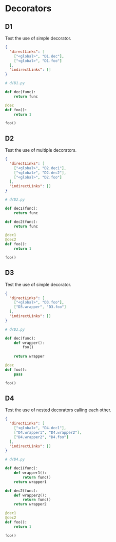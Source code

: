 # Decorators

## D1
[//]: # (MAIN: global)
Test the use of simple decorator.

```json
{
  "directLinks": [
    ["<global>", "D1.dec"],
    ["<global>", "D1.foo"]
  ],
  "indirectLinks": []
}
```
```python
# d/D1.py

def dec(func): 
    return func

@dec
def foo():
    return 1

foo()
```
[//]: # (END)

## D2
[//]: # (MAIN: global)
Test the use of multiple decorators.

```json
{
  "directLinks": [
    ["<global>", "D2.dec1"],
    ["<global>", "D2.dec2"],
    ["<global>", "D2.foo"]
  ],
  "indirectLinks": []
}
```
```python
# d/D2.py

def dec1(func): 
    return func

def dec2(func):
    return func

@dec1
@dec2
def foo():
    return 1

foo()
```
[//]: # (END)

## D3
[//]: # (MAIN: global)
Test the use of simple decorator.

```json
{
  "directLinks": [
    ["<global>", "D3.foo"],
    ["D3.wrapper", "D3.foo"]
  ],
  "indirectLinks": []
}
```
```python
# d/D3.py

def dec(func):
    def wrapper():
        foo()
        
    return wrapper

@dec
def foo():
    pass

foo()
```
[//]: # (END)

## D4
[//]: # (MAIN: global)
Test the use of nested decorators calling each other.

```json
{
  "directLinks": [
    ["<global>", "D4.dec1"],
    ["D4.wrapper1", "D4.wrapper2"],
    ["D4.wrapper2", "D4.foo"]
  ],
  "indirectLinks": []
}
```
```python
# d/D4.py

def dec1(func): 
    def wrapper1():
        return func()
    return wrapper1

def dec2(func):
    def wrapper2():
        return func()
    return wrapper2

@dec1
@dec2
def foo():
    return 1

foo()

```
[//]: # (END)


